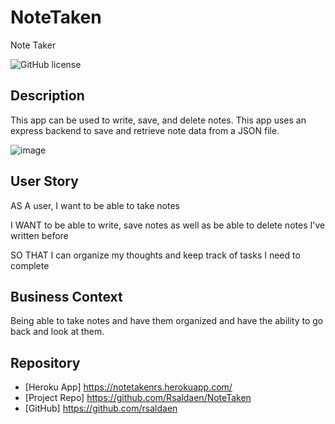# NoteTaken
Note Taker

![GitHub license](https://img.shields.io/badge/license-MIT-blue.svg)

## Description

This app can be used to write, save, and delete notes. This app uses an express backend to save and retrieve note data from a JSON file.

![image](https://user-images.githubusercontent.com/101837927/165944566-43385d6e-4dd3-4922-8da5-c1a3e1c56ef2.png)


## User Story

AS A user, I want to be able to take notes

I WANT to be able to write, save notes as well as be able to delete notes I've written before

SO THAT I can organize my thoughts and keep track of tasks I need to complete

## Business Context

Being able to take notes and have them organized and have the ability to go back and look at them.

## Repository
- [Heroku App] https://notetakenrs.herokuapp.com/
- [Project Repo] https://github.com/Rsaldaen/NoteTaken
- [GitHub] https://github.com/rsaldaen
